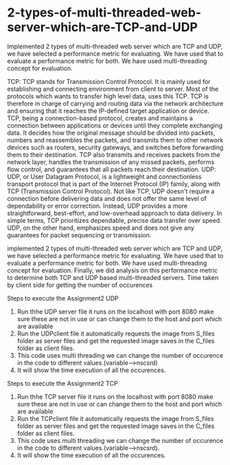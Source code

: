 # 2-types-of-multi-threaded-web-server-which-are-TCP-and-UDP
Implemented 2 types of multi-threaded web server which are TCP and UDP, we have selected a performance metric for evaluating. We have used that to evaluate a performance metric for both. We have used multi-threading concept for evaluation.

TCP:
TCP stands for Transmission Control Protocol. It is mainly used for establishing and connecting environment from client to server. Most of the protocols which wants to transfer high level data, uses this TCP. TCP is therefore in charge of carrying and routing data via the network architecture and ensuring that it reaches the IP-defined target application or device.
TCP, being a connection-based protocol, creates and maintains a connection between applications or devices until they complete exchanging data. It decides how the original message should be divided into packets, numbers and reassembles the packets, and transmits them to other network devices such as routers, security gateways, and switches before forwarding them to their destination. TCP also transmits and receives packets from the network layer, handles the transmission of any missed packets, performs flow control, and guarantees that all packets reach their destination.
UDP:
UDP, or User Datagram Protocol, is a lightweight and connectionless transport protocol that is part of the Internet Protocol (IP) family, along with TCP (Transmission Control Protocol). Not like TCP, UDP doesn't require a connection before delivering data and does not offer the same level of dependability or error correction. Instead, UDP provides a more straightforward, best-effort, and low-overhead approach to data delivery.
In simple terms, TCP prioritizes dependable, precise data transfer over speed. UDP, on the other hand, emphasizes speed and does not give any guarantees for packet sequencing or transmission.

implemented 2 types of multi-threaded web server which are TCP and UDP, we have selected a performance metric for evaluating. We have used that to evaluate a performance metric for both. We have used multi-threading concept for evaluation. Finally, we did analysis on this performance metric to determine both TCP and UDP based multi-threaded servers. Time taken by client side for getting the number of occurences




Steps to execute the Assignment2 UDP
1. Run thhe UDP server file it runs on the localhost with port 8080 make sure these are not in use or can change them to the host and port which are available
2. Run the UDPclient file it automatically requests the image from S_files folder as server files and get the requested image saves in the C_files folder as client files.
3. This code uses multi threading we can change the number of occurence in the code to different values.(variable-->nscsrd)
4. It will show the time execution of all the occurences.

Steps to execute the Assignment2 TCP
1. Run thhe TCP server file it runs on the localhost with port 8080 make sure these are not in use or can change them to the host and port which are available
2. Run the TCPclient file it automatically requests the image from S_files folder as server files and get the requested image saves in the C_files folder as client files.
3. This code uses multi threading we can change the number of occurence in the code to different values.(variable-->nscsrd).
4. It will show the time execution of all the occurences.

